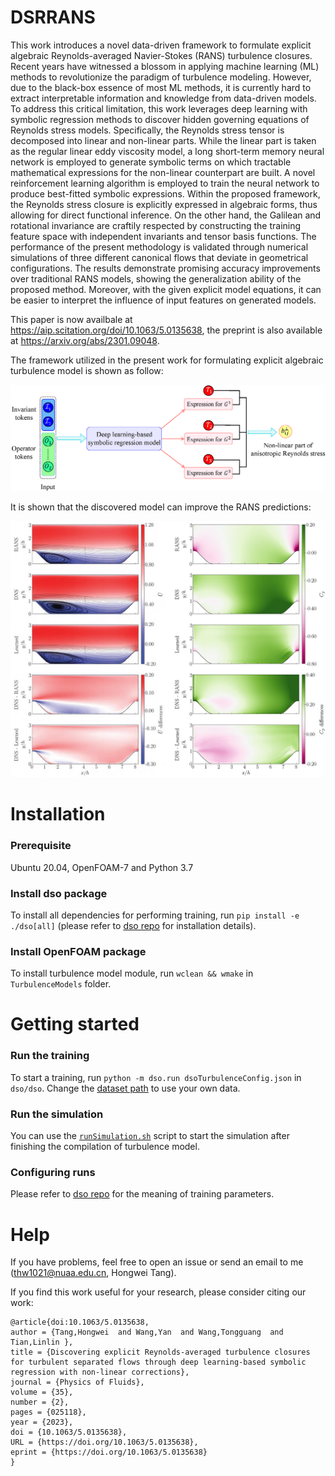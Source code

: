 # DSRRANS

This work introduces a novel data-driven framework to formulate explicit algebraic Reynolds-averaged Navier-Stokes (RANS) turbulence closures. Recent years have witnessed a blossom in applying machine learning (ML) methods to revolutionize the paradigm of turbulence modeling. However, due to the black-box essence of most ML methods, it is currently hard to extract interpretable information and knowledge from data-driven models. To address this critical limitation, this work leverages deep learning with symbolic regression methods to discover hidden governing equations of Reynolds stress models. Specifically, the Reynolds stress tensor is decomposed into linear and non-linear parts. While the linear part is taken as the regular linear eddy viscosity model, a long short-term memory neural network is employed to generate symbolic terms on which tractable mathematical expressions for the non-linear counterpart are built. A novel reinforcement learning algorithm is employed to train the neural network to produce best-fitted symbolic expressions. Within the proposed framework, the Reynolds stress closure is explicitly expressed in algebraic forms, thus allowing for direct functional inference. On the other hand, the Galilean and rotational invariance are craftily respected by constructing the training feature space with independent invariants and tensor basis functions. The performance of the present methodology is validated through numerical simulations of three different canonical flows that deviate in geometrical configurations. The results demonstrate promising accuracy improvements over traditional RANS models, showing the generalization ability of the proposed method. Moreover, with the given explicit model equations, it can be easier to interpret the influence of input features on generated models.

This paper is now availbale at https://aip.scitation.org/doi/10.1063/5.0135638, the preprint is also available at https://arxiv.org/abs/2301.09048.

The framework utilized in the present work for formulating explicit algebraic turbulence model is shown as follow:

![framework](./fig/framework.png)

It is shown that the discovered model can improve the RANS predictions:

![case_0p8_Up_comparison](./fig/case_0p8_Up_comparison.png)

# Installation

### Prerequisite 

Ubuntu 20.04, OpenFOAM-7 and Python 3.7

### Install dso package

To install all dependencies for performing training, run `pip install -e ./dso[all]` (please refer to [dso repo](https://github.com/brendenpetersen/deep-symbolic-optimization) for installation details).


### Install OpenFOAM package

To install turbulence model module, run `wclean && wmake` in `TurbulenceModels` folder.

# Getting started

### Run the training

To start a training, run `python -m dso.run dsoTurbulenceConfig.json` in `dso/dso`. Change the [dataset path](https://github.com/thw1021/DSRRANS/blob/d35a2d2bf1ffc338d8334b8f2963258e5f40f737/dso/dso/task/regression/regression.py#L494-L498) to use your own data.

### Run the simulation

You can use the [`runSimulation.sh`](https://github.com/thw1021/DSRRANS/blob/main/turbulenceCases/testing/runSimulation.sh) script to start the simulation after finishing the compilation of turbulence model.

### Configuring runs

Please refer to [dso repo](https://github.com/brendenpetersen/deep-symbolic-optimization) for the meaning of training parameters.

# Help

If you have problems, feel free to open an issue or send an email to me (thw1021@nuaa.edu.cn, Hongwei Tang).


If you find this work useful for your research, please consider citing our work:
```
@article{doi:10.1063/5.0135638,
author = {Tang,Hongwei  and Wang,Yan  and Wang,Tongguang  and Tian,Linlin },
title = {Discovering explicit Reynolds-averaged turbulence closures for turbulent separated flows through deep learning-based symbolic regression with non-linear corrections},
journal = {Physics of Fluids},
volume = {35},
number = {2},
pages = {025118},
year = {2023},
doi = {10.1063/5.0135638},
URL = {https://doi.org/10.1063/5.0135638},
eprint = {https://doi.org/10.1063/5.0135638}
}

```
